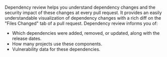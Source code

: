 Dependency review helps you understand dependency changes and the security impact of these changes at every pull request. It provides an easily understandable visualization of dependency changes with a rich diff on the "Files Changed" tab of a pull request. Dependency review informs you of:

- Which dependencies were added, removed, or updated, along with the release dates.
- How many projects use these components.
- Vulnerability data for these dependencies.
